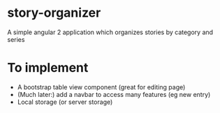 # story-organizer

A simple angular 2 application which organizes stories by category and series

# To implement

* A bootstrap table view component (great for editing page)
* (Much later:) add a navbar to access many features (eg new entry)
* Local storage (or server storage)
